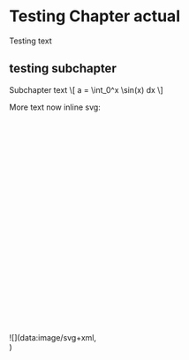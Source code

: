 
# Testing Chapter actual

Testing text


## testing subchapter

Subchapter text
\\\[
a = \int_0^x \sin(x) dx
\\]

More text now inline svg:

\![](data:image/svg+xml,
<svg height="400" width = "300">
 <circle cx="150",cy="100",r="10",fill="blue"/>  
</svg>)

